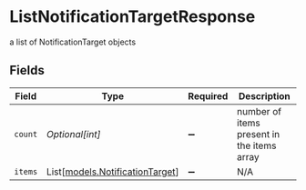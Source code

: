 # ListNotificationTargetResponse

a list of NotificationTarget objects


## Fields

| Field                                                              | Type                                                               | Required                                                           | Description                                                        |
| ------------------------------------------------------------------ | ------------------------------------------------------------------ | ------------------------------------------------------------------ | ------------------------------------------------------------------ |
| `count`                                                            | *Optional[int]*                                                    | :heavy_minus_sign:                                                 | number of items present in the items array                         |
| `items`                                                            | List[[models.NotificationTarget](../models/notificationtarget.md)] | :heavy_minus_sign:                                                 | N/A                                                                |
